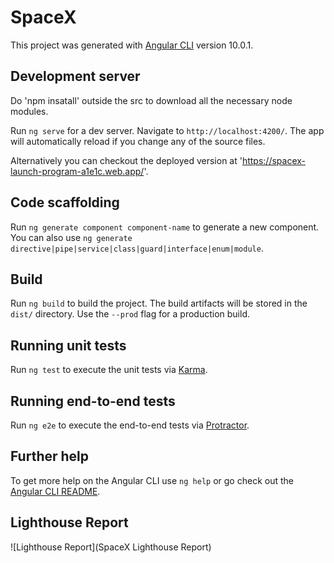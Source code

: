 # SpaceX

This project was generated with [Angular CLI](https://github.com/angular/angular-cli) version 10.0.1.

## Development server

Do 'npm insatall' outside the src to download all the necessary node modules.

Run `ng serve` for a dev server. Navigate to `http://localhost:4200/`. The app will automatically reload if you change any of the source files.

Alternatively you  can checkout the deployed version at 'https://spacex-launch-program-a1e1c.web.app/'. 

## Code scaffolding

Run `ng generate component component-name` to generate a new component. You can also use `ng generate directive|pipe|service|class|guard|interface|enum|module`.

## Build

Run `ng build` to build the project. The build artifacts will be stored in the `dist/` directory. Use the `--prod` flag for a production build.

## Running unit tests

Run `ng test` to execute the unit tests via [Karma](https://karma-runner.github.io).

## Running end-to-end tests

Run `ng e2e` to execute the end-to-end tests via [Protractor](http://www.protractortest.org/).

## Further help

To get more help on the Angular CLI use `ng help` or go check out the [Angular CLI README](https://github.com/angular/angular-cli/blob/master/README.md).

## Lighthouse Report

![Lighthouse Report](SpaceX Lighthouse Report)
